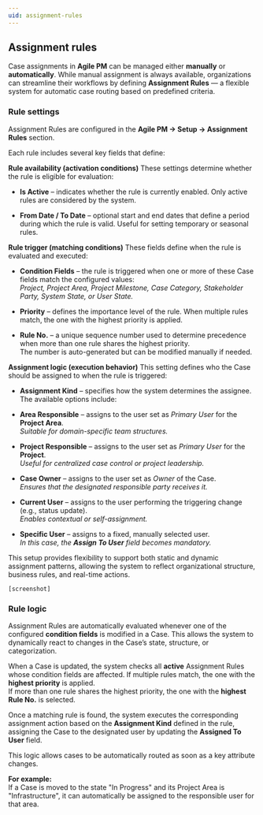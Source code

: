 ```yaml
---
uid: assignment-rules
---
```


## Assignment rules

Case assignments in **Agile PM** can be managed either **manually** or **automatically**. While manual assignment is always available, organizations can streamline their workflows by defining **Assignment Rules** — a flexible system for automatic case routing based on predefined criteria.


### Rule settings

Assignment Rules are configured in the **Agile PM → Setup → Assignment Rules** section.  

Each rule includes several key fields that define:

**Rule availability (activation conditions)**
These settings determine whether the rule is eligible for evaluation:

- **Is Active** – indicates whether the rule is currently enabled. Only active rules are considered by the system.

- **From Date / To Date** – optional start and end dates that define a period during which the rule is valid. Useful for setting temporary or seasonal rules.


**Rule trigger (matching conditions)**
These fields define when the rule is evaluated and executed:

- **Condition Fields** – the rule is triggered when one or more of these Case fields match the configured values:  
  *Project, Project Area, Project Milestone, Case Category, Stakeholder Party, System State, or User State.*

- **Priority** – defines the importance level of the rule. When multiple rules match, the one with the highest priority is applied.

- **Rule No.** – a unique sequence number used to determine precedence when more than one rule shares the highest priority.  
  The number is auto-generated but can be modified manually if needed.


**Assignment logic (execution behavior)**
This setting defines who the Case should be assigned to when the rule is triggered:

  - **Assignment Kind** – specifies how the system determines the assignee. The available options include:

  - **Area Responsible** – assigns to the user set as *Primary User* for the **Project Area**.  
    *Suitable for domain-specific team structures.*

  - **Project Responsible** – assigns to the user set as *Primary User* for the **Project**.  
    *Useful for centralized case control or project leadership.*

  - **Case Owner** – assigns to the user set as *Owner* of the Case.  
    *Ensures that the designated responsible party receives it.*

  - **Current User** – assigns to the user performing the triggering change (e.g., status update).  
    *Enables contextual or self-assignment.*

  - **Specific User** – assigns to a fixed, manually selected user.  
    *In this case, the **Assign To User** field becomes mandatory.*

This setup provides flexibility to support both static and dynamic assignment patterns, allowing the system to reflect organizational structure, business rules, and real-time actions.

`[screenshot]`


### Rule logic

Assignment Rules are automatically evaluated whenever one of the configured **condition fields** is modified in a Case. This allows the system to dynamically react to changes in the Case’s state, structure, or categorization.

When a Case is updated, the system checks all **active** Assignment Rules whose condition fields are affected. If multiple rules match, the one with the **highest priority** is applied.  
If more than one rule shares the highest priority, the one with the **highest Rule No.** is selected.

Once a matching rule is found, the system executes the corresponding assignment action based on the **Assignment Kind** defined in the rule, assigning the Case to the designated user by updating the **Assigned To User** field.

This logic allows cases to be automatically routed as soon as a key attribute changes. 

**For example:** <br>
If a Case is moved to the state "In Progress" and its Project Area is "Infrastructure", it can automatically be assigned to the responsible user for that area.
